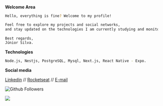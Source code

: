 **Welcome Area**
```bash
Hello, everything is fine? Welcome to my profile!

Feel free to explore my projects and social networks, 
and stay updated on the technologies I am currently studying and monitoring.
 
Best regards,
Júnior Silva.
```
**Technologies**
```bash
Node.js, Nestjs, PostgreSQL, Mysql, Next.js, React Native - Expo.
```

**Social media**

[Linkedin](https://www.linkedin.com/in/junior-silva-7483a2102/)  //  [Rocketseat](https://app.rocketseat.com.br/me/junior-silva-1584998136) // [E-mail](2016trabalhosonline@gmail.com)


![Github Followers](https://img.shields.io/github/followers/JuniorSilvaL?label=Followers&logo=GitHub&style=for-the-badge)

![](https://komarev.com/ghpvc/?username=JuniorSilvaL) 
